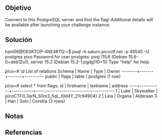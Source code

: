 ## Objetivo
Connect to this PostgreSQL server and find the flag!
Additional details will be available after launching your challenge instance.
## Solución
hani06@DESKTOP-4NE4RTQ:~$ psql -h saturn.picoctf.net -p 49545 -U postgres pico
Password for user postgres:
psql (15.6 (Debian 15.6-0+deb12u1), server 15.2 (Debian 15.2-1.pgdg110+1))
Type "help" for help.

pico=#  \d
         List of relations
 Schema | Name  | Type  |  Owner
--------+-------+-------+----------
 public | flags | table | postgres
(1 row)

pico=# select * from flags;
 id | firstname | lastname  |                address
----+-----------+-----------+----------------------------------------
  1 | Luke      | Skywalker | picoCTF{L3arN_S0m3_5qL_t0d4Y_21c94904}
  2 | Leia      | Organa    | Alderaan
  3 | Han       | Solo      | Corellia
(3 rows)
## Notas

## Referencias